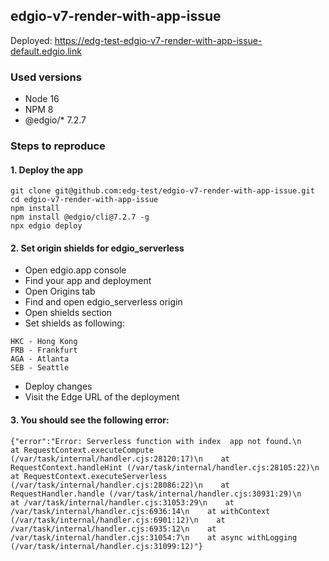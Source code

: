 ## edgio-v7-render-with-app-issue
Deployed: https://edg-test-edgio-v7-render-with-app-issue-default.edgio.link

### Used versions
- Node 16
- NPM 8
- @edgio/* 7.2.7

### Steps to reproduce
#### 1. Deploy the app
```
git clone git@github.com:edg-test/edgio-v7-render-with-app-issue.git
cd edgio-v7-render-with-app-issue
npm install
npm install @edgio/cli@7.2.7 -g
npx edgio deploy
```

#### 2. Set origin shields for edgio_serverless
- Open edgio.app console
- Find your app and deployment
- Open Origins tab
- Find and open edgio_serverless origin
- Open shields section
- Set shields as following:
```
HKC - Hong Kong
FRB - Frankfurt
AGA - Atlanta
SEB - Seattle
```
- Deploy changes
- Visit the Edge URL of the deployment

#### 3. You should see the following error:
```
{"error":"Error: Serverless function with index  app not found.\n    at RequestContext.executeCompute (/var/task/internal/handler.cjs:28120:17)\n    at RequestContext.handleHint (/var/task/internal/handler.cjs:28105:22)\n    at RequestContext.executeServerless (/var/task/internal/handler.cjs:28086:22)\n    at RequestHandler.handle (/var/task/internal/handler.cjs:30931:29)\n    at /var/task/internal/handler.cjs:31053:29\n    at /var/task/internal/handler.cjs:6936:14\n    at withContext (/var/task/internal/handler.cjs:6901:12)\n    at /var/task/internal/handler.cjs:6935:12\n    at /var/task/internal/handler.cjs:31054:7\n    at async withLogging (/var/task/internal/handler.cjs:31099:12)"}
```